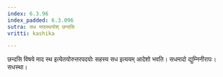 ```yaml
---
index: 6.3.96
index_padded: 6.3.096
sutra: सध मादस्थयोश् छन्दसि
vritti: kashika

---
```

छन्दसि विषये माद स्थ इत्येतयोरुत्तरपदयोः सहस्य सध इत्ययम् आदेशो भवति। सधमादो द्युम्निनीरापः। सधस्था।